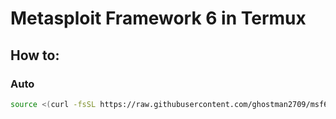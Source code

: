 # Metasploit Framework 6 in Termux
## How to:
### Auto
```bash
source <(curl -fsSL https://raw.githubusercontent.com/ghostman2709/msf6/main/metasploit.sh)
```
